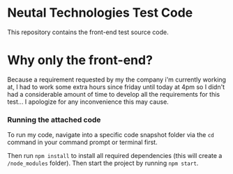 # Neutal Technologies Test Code

This repository contains the front-end test source code.

# Why only the front-end?

Because a requirement requested by my the company i'm currently working at, I had to work some extra hours since friday until today at 4pm so I didn't had a considerable amount of time to develop all the requirements for this test... I apologize for any inconvenience this may cause.

### Running the attached code

To run my code, navigate into a specific code snapshot folder via the `cd` command in your command prompt or terminal first.

Then run `npm install` to install all required dependencies (this will create a `/node_modules` folder). Then start the project by running `npm start`.
